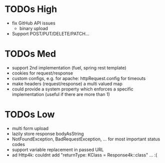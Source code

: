 
# TODOs High

* fix GitHub API issues
    * binary upload
* Support POST/PUT/DELETE/PATCH...

# TODOs Med

* support 2nd implementation (fuel, spring rest template)
* cookies for request/response
* custom configs, e.g. for apache: httpRequest.config for timeouts
* make headers (request/response) a multi valued map
* could provide a system property which enforces a specific implementation (useful if there are more than 1)

# TODOs Low

* multi form upload
* lazily store response bodyAsString
* NotFoundException, BadRequestException, ... for most important status codes
* support variable replacement in passed URL
* ad Http4k: couldnt add "returnType: KClass<R> = Response4k::class" ... :(
